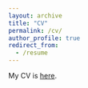 ```yaml
---
layout: archive
title: "CV"
permalink: /cv/
author_profile: true
redirect_from:
  - /resume
---
```


<!-- {% include base_path %} -->

My CV is [here](https://lalajiayou.github.io/WangQi_THU.github.io/files/CV_Qi_Wang_Tsinghua-20240712-v1.pdf).

<!-- Combined Electric and Heat System Testbeds
======
* [Industrial Park case](https://docs.google.com/spreadsheets/d/1Zvn3dvXOcQP_zVZ_s0LNUmSunfGlwfBB/edit?usp=sharing&ouid=108279062196019636273&rtpof=true&sd=true).
* [City case](https://docs.google.com/spreadsheets/d/1dQuWef6a_tvywI77WXcTAgsqmDyFGD3H/edit?usp=sharing&ouid=108279062196019636273&rtpof=true&sd=true).
* [Modified Barry Island case](https://docs.google.com/spreadsheets/d/1u0pp2BUgdesQ5lEBuuPDIRMhxS9INvC6/edit?usp=sharing&ouid=108279062196019636273&rtpof=true&sd=true). 

Work experience
======
* Summer 2015: Research Assistant
  * Github University
  * Duties included: Tagging issues
  * Supervisor: Professor Git

* Fall 2015: Research Assistant
  * Github University
  * Duties included: Merging pull requests
  * Supervisor: Professor Hub
  
Skills
======
* Skill 1
* Skill 2
  * Sub-skill 2.1
  * Sub-skill 2.2
  * Sub-skill 2.3
* Skill 3

Publications
======
  <ul>{% for post in site.publications %}
    {% include archive-single-cv.html %}
  {% endfor %}</ul>
  
Talks
======
  <ul>{% for post in site.talks %}
    {% include archive-single-talk-cv.html %}
  {% endfor %}</ul>
  
Teaching
======
  <ul>{% for post in site.teaching %}
    {% include archive-single-cv.html %}
  {% endfor %}</ul>
  
Service and leadership
======
* Currently signed in to 43 different slack teams -->

